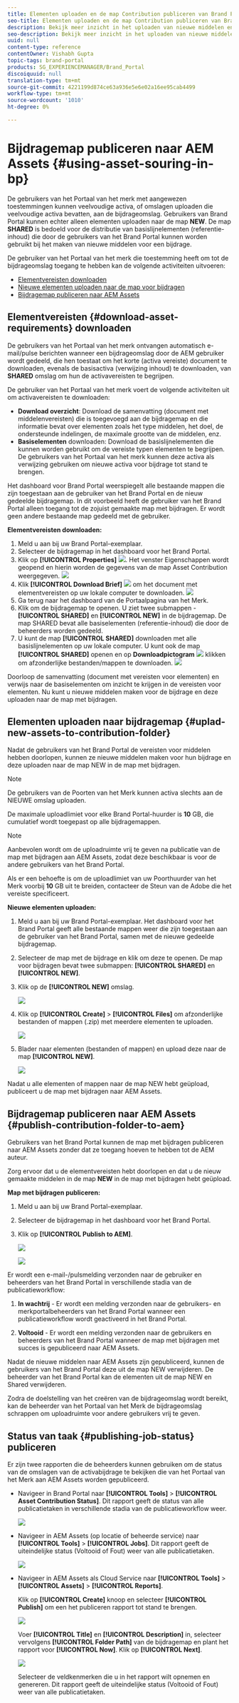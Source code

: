 ```yaml
---
title: Elementen uploaden en de map Contribution publiceren van Brand Portal naar AEM Assets
seo-title: Elementen uploaden en de map Contribution publiceren van Brand Portal naar AEM Assets
description: Bekijk meer inzicht in het uploaden van nieuwe middelen en het publiceren van de map met bijdragen van Brand Portal naar AEM Assets.
seo-description: Bekijk meer inzicht in het uploaden van nieuwe middelen en het publiceren van de map met bijdragen van Brand Portal naar AEM Assets.
uuid: null
content-type: reference
contentOwner: Vishabh Gupta
topic-tags: brand-portal
products: SG_EXPERIENCEMANAGER/Brand_Portal
discoiquuid: null
translation-type: tm+mt
source-git-commit: 4221199d874ce63a936e5e6e02a16ee95cab4499
workflow-type: tm+mt
source-wordcount: '1010'
ht-degree: 0%

---
```



# Bijdragemap publiceren naar AEM Assets {#using-asset-souring-in-bp}

De gebruikers van het Portaal van het merk met aangewezen toestemmingen kunnen veelvoudige activa, of omslagen uploaden die veelvoudige activa bevatten, aan de bijdrageomslag. Gebruikers van Brand Portal kunnen echter alleen elementen uploaden naar de map **NEW**. De map **SHARED** is bedoeld voor de distributie van basislijnelementen (referentie-inhoud) die door de gebruikers van het Brand Portal kunnen worden gebruikt bij het maken van nieuwe middelen voor een bijdrage.

De gebruiker van het Portaal van het merk die toestemming heeft om tot de bijdrageomslag toegang te hebben kan de volgende activiteiten uitvoeren:

* [Elementvereisten downloaden](#download-asset-requirements)
* [Nieuwe elementen uploaden naar de map voor bijdragen](#uplad-new-assets-to-contribution-folder)
* [Bijdragemap publiceren naar AEM Assets](#publish-contribution-folder-to-aem)

## Elementvereisten {#download-asset-requirements} downloaden

De gebruikers van het Portaal van het merk ontvangen automatisch e-mail/pulse berichten wanneer een bijdrageomslag door de AEM gebruiker wordt gedeeld, die hen toestaat om het korte (activa vereiste) document te downloaden, evenals de basisactiva (verwijzing inhoud) te downloaden, van **SHARED** omslag om hun de activavereisten te begrijpen.

De gebruiker van het Portaal van het merk voert de volgende activiteiten uit om activavereisten te downloaden:

* **Download overzicht**: Download de samenvatting (document met middelenvereisten) die is toegevoegd aan de bijdragemap en die informatie bevat over elementen zoals het type middelen, het doel, de ondersteunde indelingen, de maximale grootte van de middelen, enz.
* **Basiselementen** downloaden: Download de basislijnelementen die kunnen worden gebruikt om de vereiste typen elementen te begrijpen. De gebruikers van het Portaal van het merk kunnen deze activa als verwijzing gebruiken om nieuwe activa voor bijdrage tot stand te brengen.

Het dashboard voor Brand Portal weerspiegelt alle bestaande mappen die zijn toegestaan aan de gebruiker van het Brand Portal en de nieuw gedeelde bijdragemap. In dit voorbeeld heeft de gebruiker van het Brand Portal alleen toegang tot de zojuist gemaakte map met bijdragen. Er wordt geen andere bestaande map gedeeld met de gebruiker.

**Elementvereisten downloaden:**

1. Meld u aan bij uw Brand Portal-exemplaar.
1. Selecteer de bijdragemap in het dashboard voor het Brand Portal.
1. Klik op **[!UICONTROL Properties]** ![](assets/properties.png). Het venster Eigenschappen wordt geopend en hierin worden de gegevens van de map Asset Contribution weergegeven.
   ![](assets/download-asset-requirement1.png)
1. Klik **[!UICONTROL Download Brief]** ![](assets/download.png) om het document met elementvereisten op uw lokale computer te downloaden.
   ![](assets/download-asset-requirement2.png)
1. Ga terug naar het dashboard van de Portaalpagina van het Merk.
1. Klik om de bijdragemap te openen. U ziet twee submappen -**[!UICONTROL SHARED]** en **[!UICONTROL NEW]** in de bijdragemap. De map SHARED bevat alle basiselementen (referentie-inhoud) die door de beheerders worden gedeeld.
1. U kunt de map **[!UICONTROL SHARED]** downloaden met alle basislijnelementen op uw lokale computer.
U kunt ook de map **[!UICONTROL SHARED]** openen en op **Downloadpictogram** ![](assets/download.png) klikken om afzonderlijke bestanden/mappen te downloaden.
   ![](assets/download-asset-requirement3.png)

Doorloop de samenvatting (document met vereisten voor elementen) en verwijs naar de basiselementen om inzicht te krijgen in de vereisten voor elementen. Nu kunt u nieuwe middelen maken voor de bijdrage en deze uploaden naar de map met bijdragen.


## Elementen uploaden naar bijdragemap {#uplad-new-assets-to-contribution-folder}

Nadat de gebruikers van het Brand Portal de vereisten voor middelen hebben doorlopen, kunnen ze nieuwe middelen maken voor hun bijdrage en deze uploaden naar de map NEW in de map met bijdragen.

>[!NOTE]
>
>De gebruikers van de Poorten van het Merk kunnen activa slechts aan de NIEUWE omslag uploaden.
>
>De maximale uploadlimiet voor elke Brand Portal-huurder is **10** GB, die cumulatief wordt toegepast op alle bijdragemappen.

>[!NOTE]
>
>Aanbevolen wordt om de uploadruimte vrij te geven na publicatie van de map met bijdragen aan AEM Assets, zodat deze beschikbaar is voor de andere gebruikers van het Brand Portal.
>
>Als er een behoefte is om de uploadlimiet van uw Poorthuurder van het Merk voorbij **10** GB uit te breiden, contacteer de Steun van de Adobe die het vereiste specificeert.


**Nieuwe elementen uploaden:**

1. Meld u aan bij uw Brand Portal-exemplaar.
Het dashboard voor het Brand Portal geeft alle bestaande mappen weer die zijn toegestaan aan de gebruiker van het Brand Portal, samen met de nieuwe gedeelde bijdragemap.

1. Selecteer de map met de bijdrage en klik om deze te openen. De map voor bijdragen bevat twee submappen: **[!UICONTROL SHARED]** en **[!UICONTROL NEW]**.

1. Klik op de **[!UICONTROL NEW]** omslag.

   ![](assets/upload-new-assets1.png)

1. Klik op **[!UICONTROL Create]** > **[!UICONTROL Files]** om afzonderlijke bestanden of mappen (.zip) met meerdere elementen te uploaden.

   ![](assets/upload-new-assets2.png)

1. Blader naar elementen (bestanden of mappen) en upload deze naar de map **[!UICONTROL NEW]**.

   ![](assets/upload-new-assets3.png)

Nadat u alle elementen of mappen naar de map NEW hebt geüpload, publiceert u de map met bijdragen naar AEM Assets.


## Bijdragemap publiceren naar AEM Assets {#publish-contribution-folder-to-aem}

Gebruikers van het Brand Portal kunnen de map met bijdragen publiceren naar AEM Assets zonder dat ze toegang hoeven te hebben tot de AEM auteur.

Zorg ervoor dat u de elementvereisten hebt doorlopen en dat u de nieuw gemaakte middelen in de map **NEW** in de map met bijdragen hebt geüpload.

**Map met bijdragen publiceren:**

1. Meld u aan bij uw Brand Portal-exemplaar.

1. Selecteer de bijdragemap in het dashboard voor het Brand Portal.
1. Klik op **[!UICONTROL Publish to AEM]**.

   ![](assets/export.png)

   ![](assets/publish-contribution-folder-to-aem.png)

Er wordt een e-mail-/pulsmelding verzonden naar de gebruiker en beheerders van het Brand Portal in verschillende stadia van de publicatieworkflow:
1. **In wachtrij**  - Er wordt een melding verzonden naar de gebruikers- en merkportalbeheerders van het Brand Portal wanneer een publicatieworkflow wordt geactiveerd in het Brand Portal.

1. **Voltooid**  - Er wordt een melding verzonden naar de gebruikers en beheerders van het Brand Portal wanneer de map met bijdragen met succes is gepubliceerd naar AEM Assets.

Nadat de nieuwe middelen naar AEM Assets zijn gepubliceerd, kunnen de gebruikers van het Brand Portal deze uit de map NEW verwijderen. De beheerder van het Brand Portal kan de elementen uit de map NEW en Shared verwijderen.

Zodra de doelstelling van het creëren van de bijdrageomslag wordt bereikt, kan de beheerder van het Portaal van het Merk de bijdrageomslag schrappen om uploadruimte voor andere gebruikers vrij te geven.

## Status van taak {#publishing-job-status} publiceren

Er zijn twee rapporten die de beheerders kunnen gebruiken om de status van de omslagen van de activabijdrage te bekijken die van het Portaal van het Merk aan AEM Assets worden gepubliceerd.

* Navigeer in Brand Portal naar **[!UICONTROL Tools]** > **[!UICONTROL Asset Contribution Status]**. Dit rapport geeft de status van alle publicatietaken in verschillende stadia van de publicatieworkflow weer.

   ![](assets/contribution-folder-status.png)

* Navigeer in AEM Assets (op locatie of beheerde service) naar **[!UICONTROL Tools]** > **[!UICONTROL Jobs]**. Dit rapport geeft de uiteindelijke status (Voltooid of Fout) weer van alle publicatietaken.

   ![](assets/publishing-status.png)

* Navigeer in AEM Assets als Cloud Service naar **[!UICONTROL Tools]** > **[!UICONTROL Assets]** > **[!UICONTROL Reports]**.

   Klik op **[!UICONTROL Create]** knoop en selecteer **[!UICONTROL Publish]** om een het publiceren rapport tot stand te brengen.

   ![](assets/create-publish-report.png)

   Voer **[!UICONTROL Title]** en **[!UICONTROL Description]** in, selecteer vervolgens **[!UICONTROL Folder Path]** van de bijdragemap en plant het rapport voor **[!UICONTROL Now]**. Klik op **[!UICONTROL Next]**.

   ![](assets/create-publish-report1.png)

   Selecteer de veldkenmerken die u in het rapport wilt opnemen en genereren. Dit rapport geeft de uiteindelijke status (Voltooid of Fout) weer van alle publicatietaken.

<!--
>[!NOTE]
>
>Currently, no report is generated in AEM Assets as a Cloud Service for the Asset Sourcing workflow. 
-->







